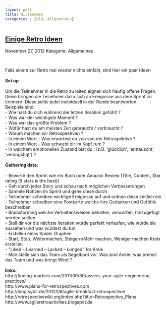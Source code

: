 ```yaml
---
layout: post
title: Willkommen
categories : [old, Allgemeines]
---
```

 
<h2><a href="#">Einige Retro Ideen</a></h2>
<p class="meta"><span class="date">November 27, 2012</span><span class="posted"> Kategorie: Allgemeines</span></p>
<div style="clear: both;">&nbsp;</div>
<div class="entry">
<p>
Falls einem zur Retro mal wieder nichts einfällt, sind hier ein paar Ideen<br/>
<br/>
<strong>Set up</strong><br/>
<br/>
Um die Teilnehmer in die Retro zu leiten eignen sich häufig offene Fragen.
Diese bringen die Teinehmer dazu sich an Ereignisse aus dem Sprint zu erinnern.
Diese sollte jeder individuell in der Runde beantworten.<br/>
Beispiele sind:<br/>
- Wie hast du dich während der letzen Iteration gefühlt ?<br/>
- Was war der wichtigste Moment ?<br/>
- Was war das größte Problem ?<br/>
- Wofür hast du am meisten Zeit gebraucht / verbraucht ?<br/>
- Warum machen wir Retrospektiven ?<br/>
- In einem Wort - Was erwartest du von von der Retrospektive ?<br/>
- In einem Wort - Was schwebt dir im Kopf rum ?<br/>
- In welchem emotionellen Zustand bist du : (z.B. 'glücklich', 'enttäuscht', 'verängstigt') ?<br/>
<br/>
<strong>Gathering data:</strong><br/>
<br/>
- Bewerte den Sprint wie ein Buch oder Amazon Review
  (Title, Content, Star rating (5 stars is the best))<br/>
- Geh durch jeder Story und schau nach möglichen Verbesserungen<br/>
- Sammle Notizen im Sprint und gehe diese durch<br/>
- Teilnehmer schreiben wichtige Ereignisse auf und ordnen diese zeitlich ein<br/>
- Teilnehmer schreiben eine Postkarte welche ihre Gedanken und Gefühle beschreiben<br/>
- Brainstorming welche Verhaltensweisen behalten, verworfen, hinzugefügt werden sollten<br/>
- Stell dir vor die nächste Iteration würde perfekt verlaufen, wie würde sie aussehen und was würdest du tun<br/>
- Erstellen eines Spider Graphen<br/>
- Start, Stop, Weitermachen, Steigern/Mehr machen, Weniger machen Kreis erstellen<br/>
- "Liked – Learned – Lacked – Longed" for Kreis<br/>
- Man stelle sich das Team als Segelboot vor. Was sind Anker, was bremst das Team und was bringt Wind ?<br/>
<br/>
<strong>links:</strong><br/>
http://finding-marbles.com/2011/09/30/assess-your-agile-engineering-practices/<br/>
http://www.plans-for-retrospectives.com<br/>
http://blog.sybit.de/2012/06/agile-breakfast-retrospective/<br/>
http://retrospectivewiki.org/index.php?title=Retrospective_Plans<br/>
http://www.agileretroactivities.blogspot.de<br/>
</p>	
</div>
